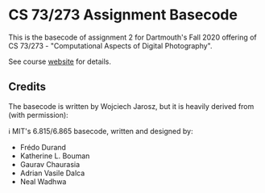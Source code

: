 # CS 73/273 Assignment Basecode

This is the basecode of assignment 2 for Dartmouth's Fall 2020 offering of CS 73/273 - "Computational Aspects of Digital Photography".
 
See course [website](https://canvas.dartmouth.edu/courses/43075) for details.

## Credits
The basecode is written by Wojciech Jarosz, but it is heavily derived from (with permission):

:information_source: MIT's 6.815/6.865 basecode, written and designed by:
* Frédo Durand
* Katherine L. Bouman
* Gaurav Chaurasia
* Adrian Vasile Dalca
* Neal Wadhwa
